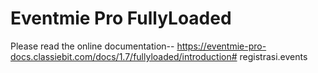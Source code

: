 # Eventmie Pro FullyLoaded

Please read the online documentation-- https://eventmie-pro-docs.classiebit.com/docs/1.7/fullyloaded/introduction# registrasi.events
